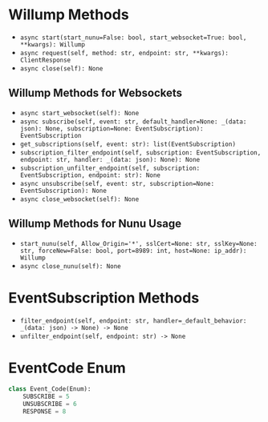 # Willump Methods
- `async start(start_nunu=False: bool, start_websocket=True: bool, **kwargs): Willump`
- `async request(self, method: str, endpoint: str, **kwargs): ClientResponse`
- `async close(self): None`

## Willump Methods for Websockets
- `async start_websocket(self): None`
- `async subscribe(self, event: str, default_handler=None: _(data: json): None, subscription=None: EventSubscription): EventSubscription`
- `get_subscriptions(self, event: str): list(EventSubscription)`
- `subscription_filter_endpoint(self, subscription: EventSubscription, endpoint: str, handler: _(data: json): None): None`
- `subscription_unfilter_endpoint(self, subscription: EventSubscription, endpoint: str): None`
- `async unsubscribe(self, event: str, subscription=None: EventSubscription): None`
- `async close_websocket(self): None`

## Willump Methods for Nunu Usage
- `start_nunu(self, Allow_Origin='*', sslCert=None: str, sslKey=None: str, forceNew=False: bool, port=8989: int, host=None: ip_addr): Willump`
- `async close_nunu(self): None`


# EventSubscription Methods
- `filter_endpoint(self, endpoint: str, handler=_default_behavior: _(data: json) -> None) -> None`
- `unfilter_endpoint(self, endpoint: str) -> None`

# EventCode Enum
```py
class Event_Code(Enum):
    SUBSCRIBE = 5
    UNSUBSCRIBE = 6
    RESPONSE = 8
```
